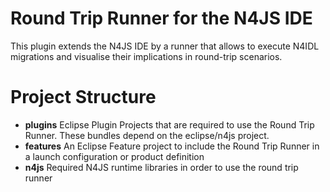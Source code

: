 # Round Trip Runner for the N4JS IDE

This plugin extends the N4JS IDE by a runner that allows to execute N4IDL migrations and visualise their implications in round-trip scenarios.

# Project Structure

* **plugins** Eclipse Plugin Projects that are required to use the Round Trip Runner. These bundles depend on the eclipse/n4js project.
* **features** An Eclipse Feature project to include the Round Trip Runner in a launch configuration or product definition
* **n4js** Required N4JS runtime libraries in order to use the round trip runner

